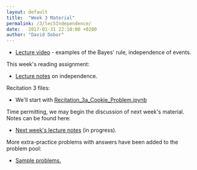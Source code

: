 ```yaml
---
layout: default
title:  "Week 3 Material"
permalink: /3/lec5Independence/
date:   2017-01-31 22:10:00 +0200
author: "David Dobor"
---
```


<ul>
  <li><a href="https://youtu.be/2IkjUbUAOqQ">Lecture video</a> -
  examples of the Bayes' rule, independence of events.</li>
</ul>

This week's reading assignment:
<ul>
  <li><a href="3/lec5Independence/Lecture4.pdf">Lecture notes</a>
  on independence.</li>
</ul>

Recitation 3 files:
<ul>
  <li>We'll start with <a href="https://github.com/david-dobor/2033-Spring-17/tree/master/Recitations/1-2-3">Recitation_3a_Cookie_Problem.ipynb</a></li>
</ul>


Time permitting, we may begin the discussion of next week's material. Notes
can be found here:

<ul>
  <li><a href="3/lec5Independence/Lecture5counting.pdf">Next week's lecture notes</a> (in progress).</li>
</ul>

More extra-practice problems with answers have been added to the problem pool:
<ul>
  <li><a href="3/lec5Independence/ProblemPool.pdf">Sample problems.</a></li>
</ul>
